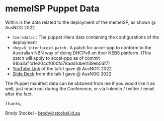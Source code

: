 # memeISP Puppet Data

Within is the data related to the deployment of the memeISP, as shown @ AusNOG 2022

- `hieradata/` : The puppet Hiera data containing the configurations of the deployment
- `dhcpv6_interfaceid.patch` : A patch for accel-ppp to conform to the Australian NBN way of doing DHCPv6 on their NEBS platform. (This patch will apply to accel-ppp as of commit 61ba3af1d1e204df000fd78add1dbe1139eb5df7)
- [YouTube Link](https://youtu.be/OejW7P16TrE) of the talk I gave @ AusNOG 2022
- [Slide Deck](https://bastion.kawaiinetworks.com.au/open-source-bng-slidedeck.pdf) from the talk I gave @ AusNOG 2022

The Puppet manifest data can be obtained from me if you would like it as well, just reach out during the Conference, or via linkedin / twitter / email after the fact.

Thanks,

Brody Stockel - <brody@stockel.id.au>
